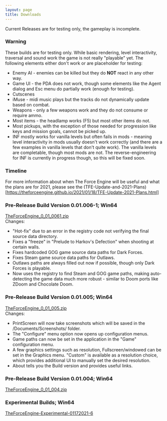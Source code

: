 ```yaml
---
layout: page
title: Downloads
---
```


Current Releases are for testing only, the gameplay is incomplete.

### Warning
These builds are for testing only. While basic rendering, level interactivity, traversal and sound work the game is not really "playable" yet. The following elements either don't work or are placeholder for testing:
* Enemy AI - enemies can be killed but they do __NOT__ react in any other way.
* Game UI - the PDA does not work, though some elements like the Agent dialog and Esc menu do partially work (enough for testing).
* Cutscenes
* iMuse - midi music plays but the tracks do not dynamically update based on combat.
* Weapons - only a few weapons work and they do not consume or require ammo.
* Most items - the headlamp works (F5) but most other items do not.
* Most pickups, with the exception of those needed for progression like keys and mission goals, cannot be picked up.
* INF mostly works for vanilla levels but often fails in mods - meaning level interactivity in mods usually doesn't work correctly (and there are a few examples in vanilla levels that don't quite work). The vanilla levels are completable, though most mods are not. The reverse-engineering for INF is currently in progress though, so this will be fixed soon.

### Timeline
For more information about when The Force Engine will be useful and what the plans are for 2021, please see the (TFE-Update-and-2021-Plans)[https://theforceengine.github.io/2021/01/18/TFE-Update-2021-Plans.html]

### Pre-Release Build Version 0.01.006-1; Win64
[TheForceEngine_0_01_0061.zip](archive/TheForceEngine_0_01_0061.zip) <br>
Changes:
  * "Hot-fix" due to an error in the registry code not verifying the final source data directory.
  * Fixes a "freeze" in "Prelude to Harkov's Defection" when shooting at certain walls.
  * Fixes hardcoded GOG game source data paths for Dark Forces.
  * Fixes Steam game source data paths for Outlaws.
  * Outlaws paths are always filled out now if possible, though only Dark Forces is playable.
  * Now uses the registry to find Steam and GOG game paths, making auto-detecting the game data much more robust - similar to Doom ports like ZDoom and Chocolate Doom.

### Pre-Release Build Version 0.01.005; Win64
[TheForceEngine_0_01_005.zip](archive/TheForceEngine_0_01_005.zip) <br>
Changes:
  * PrintScreen will now take screenshots which will be saved in the /Documents/Screenshots/ folder.
  * The "Configure" menu option now opens up configuration menus.
  * Game paths can now be set in the application in the "Game" configuration menu.
  * A few graphics settings such as resolution, Fullscreen/windowed can be set in the Graphics menu. "Custom" is available as a resolution choice, which provides additional UI to manually set the desired resolution.
  * About tells you the Build version and provides useful links.

### Pre-Release Build Version 0.01.004; Win64
[TheForceEngine_0_01_004.zip](archive/TheForceEngine_0_01_004.zip)

### Experimental Builds; Win64
[TheForceEngine-Experimental-01172021-6](archive/TheForceEngine-Experimental-01172021-6.zip)

